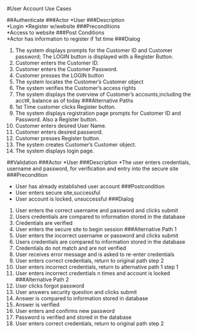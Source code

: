 ﻿#User Account Use Cases					

##Authenticate
###Actor
*User
###Description						
*Login
*Register w/website
###Preconditions				
*Access to website
###Post Conditions				
*Actor has information to register if 1st time
###Dialog						
1. The system displays prompts for the Customer ID and Customer password; The LOGIN button is displayed with a Register Button.
2. Customer enters the Customer ID.
3. Customer enters the Customer Password.
4. Customer presses the LOGIN button
5. The system locates the Customer’s Customer object
6. The system verifies the Customer’s access rights
7. The system displays the overview of Customer’s accounts,including the acct#, balance as of today
###Alternative Paths			
1.	1st Time customer clicks Register button.
2.	The system displays registration page prompts for Customer ID and Password. Also a Register button.
3.	Customer enters desired User Name.
4.	Customer enters desired password. 
5.	Customer presses Register button.
6.	The system creates Customer’s Customer object.
7.	The system displays login page. 

##Validation
###Actor
*User
###Description
*The user enters credentials, username and password, for verification and entry into the secure site
###Precondition
* User has already established user account
###Postcondition
* User enters secure site,successful
* User account is locked, unsuccessful
###Dialog
1. User enters the correct username and password and clicks submit
2. Users credentials are compared to information stored in the database
3. Credentials are verified
4. User enters the secure site to begin session
###Alternative Path 1
1. User enters the incorrect username or password and clicks submit
2. Users credentials are compared to information stored in the database
3. Credentials do not match and are not verified
4. User receives error message and is asked to re-enter credentials
5. User enters correct credentials, return to original path step 2
6. User enters incorrect credentials, return to alternative path 1 step 1 
7. User enters incorrect credentials n times and account is locked
###Alternative Path 2
1. User clicks forgot password
2. User answers security question and clicks submit
3. Answer is compared to information stored in database
4. Answer is verified
5. User enters and confirms new password
6. Password is verified and stored in the database
7. User enters correct credentials, return to original path step 2
